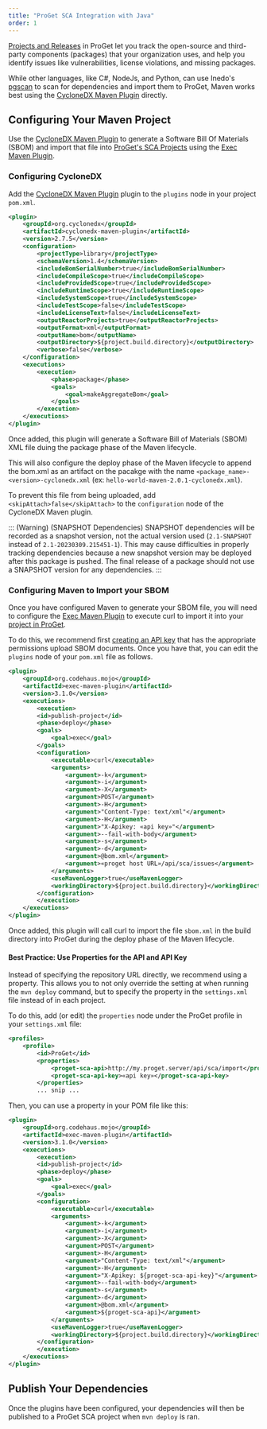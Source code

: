 ```yaml
---
title: "ProGet SCA Integration with Java"
order: 1
---
```


[Projects and Releases](/docs/proget/sca/builds) in ProGet let you track the open-source and third-party components (packages) that your organization uses, and help you identify issues like vulnerabilities, license violations, and missing packages.

While other languages, like C#, NodeJs, and Python, can use Inedo's [pgscan](https://github.com/inedo/pgscan) to scan for dependencies and import them to ProGet, Maven works best using the [CycloneDX Maven Plugin](https://github.com/CycloneDX/cyclonedx-maven-plugin) directly.

## Configuring Your Maven Project
Use the [CycloneDX Maven Plugin](https://github.com/CycloneDX/cyclonedx-maven-plugin) to generate a Software Bill Of Materials (SBOM) and import that file into [ProGet's SCA Projects](https://inedo.com/proget/software-composition-analysis) using the [Exec Maven Plugin](https://www.mojohaus.org/exec-maven-plugin/index.html).

### Configuring CycloneDX
Add the [CycloneDX Maven Plugin](https://github.com/CycloneDX/cyclonedx-maven-plugin) plugin to the `plugins` node in your project `pom.xml`.
```xml
<plugin>
	<groupId>org.cyclonedx</groupId>
	<artifactId>cyclonedx-maven-plugin</artifactId>
	<version>2.7.5</version>
	<configuration>
		<projectType>library</projectType>
		<schemaVersion>1.4</schemaVersion>
		<includeBomSerialNumber>true</includeBomSerialNumber>
		<includeCompileScope>true</includeCompileScope>
		<includeProvidedScope>true</includeProvidedScope>
		<includeRuntimeScope>true</includeRuntimeScope>
		<includeSystemScope>true</includeSystemScope>
		<includeTestScope>false</includeTestScope>
		<includeLicenseText>false</includeLicenseText>
		<outputReactorProjects>true</outputReactorProjects>
		<outputFormat>xml</outputFormat>
		<outputName>bom</outputName>
		<outputDirectory>${project.build.directory}</outputDirectory>
		<verbose>false</verbose>
	</configuration>
	<executions>
		<execution>
			<phase>package</phase>
			<goals>
				<goal>makeAggregateBom</goal>
			</goals>
		</execution>
	</executions>
</plugin>
```

Once added, this plugin will generate a Software Bill of Materials (SBOM) XML file duing the package phase of the Maven lifecycle. 

This will also configure the deploy phase of the Maven lifecycle to append the bom.xml as an artifact on the pacakge with the name `<package_name>-<version>-cyclonedx.xml` (ex: `hello-world-maven-2.0.1-cyclonedx.xml`).

To prevent this file from being uploaded, add `<skipAttach>false</skipAttach>` to the `configuration` node of the CycloneDX Maven plugin.

::: (Warning) (SNAPSHOT Dependencies)
SNAPSHOT dependencies will be recorded as a snapshot version, not the actual version used (`2.1-SNAPSHOT` instead of `2.1-20230309.215451-1`).  This may cause difficulties in properly tracking dependencies because a new snapshot version may be deployed after this package is pushed.  The final release of a package should not use a SNAPSHOT version for any dependencies.
:::

### Configuring Maven to Import your SBOM
Once you have configured Maven to generate your SBOM file, you will need to configure the [Exec Maven Plugin](https://www.mojohaus.org/exec-maven-plugin/index.html) to execute curl to import it into your [project in ProGet](/docs/proget/sca/builds).

To do this, we recommend first [creating an API key](/docs/proget/reference-api/proget-apikeys) that has the appropriate permissions upload SBOM documents. Once you have that, you can edit the `plugins` node of your `pom.xml` file as follows.

```xml
<plugin>
	<groupId>org.codehaus.mojo</groupId>
	<artifactId>exec-maven-plugin</artifactId>
	<version>3.1.0</version>
	<executions>
		<execution>
		<id>publish-project</id>
		<phase>deploy</phase>
		<goals>
			<goal>exec</goal>
		</goals>
		<configuration>
			<executable>curl</executable>
			<arguments>
				<argument>-k</argument>
				<argument>-i</argument>
				<argument>-X</argument> 
				<argument>POST</argument> 
				<argument>-H</argument>
				<argument>"Content-Type: text/xml"</argument>
				<argument>-H</argument>
				<argument>"X-Apikey: «api key»"</argument>
				<argument>--fail-with-body</argument>
                <argument>-s</argument>
				<argument>-d</argument>
				<argument>@bom.xml</argument>
				<argument>«proget host URL»/api/sca/issues</argument>
			</arguments>
            <useMavenLogger>true</useMavenLogger>
			<workingDirectory>${project.build.directory}</workingDirectory>
		</configuration>
		</execution>
	</executions>
</plugin>
```
Once added, this plugin will call curl to import the file `sbom.xml` in the build directory into ProGet during the deploy phase of the Maven lifecycle. 

#### Best Practice: Use Properties for the API and API Key
Instead of specifying the repository URL directly, we recommend using a property. This allows you to not only override the setting at when running the `mvn deploy` command, but to specify the property in the `settings.xml` file instead of in each project.

To do this, add (or edit) the `properties` node under the ProGet profile in your `settings.xml` file:

```xml
<profiles>
    <profile>
        <id>ProGet</id>
        <properties>
            <proget-sca-api>http://my.proget.server/api/sca/import</proget-sca-api>
	        <proget-sca-api-key>«api key»</proget-sca-api-key>
        </properties>
        ... snip ...
```

Then, you can use a property in your POM file like this:
```xml
<plugin>
	<groupId>org.codehaus.mojo</groupId>
	<artifactId>exec-maven-plugin</artifactId>
	<version>3.1.0</version>
	<executions>
		<execution>
		<id>publish-project</id>
		<phase>deploy</phase>
		<goals>
			<goal>exec</goal>
		</goals>
		<configuration>
			<executable>curl</executable>
			<arguments>
				<argument>-k</argument>
				<argument>-i</argument>
				<argument>-X</argument> 
				<argument>POST</argument> 
				<argument>-H</argument>
				<argument>"Content-Type: text/xml"</argument>
				<argument>-H</argument>
				<argument>"X-Apikey: ${proget-sca-api-key}"</argument>
				<argument>--fail-with-body</argument>
                <argument>-s</argument>
				<argument>-d</argument>
				<argument>@bom.xml</argument>
				<argument>${proget-sca-api}</argument>
			</arguments>
            <useMavenLogger>true</useMavenLogger>
			<workingDirectory>${project.build.directory}</workingDirectory>
		</configuration>
		</execution>
	</executions>
</plugin>
```

## Publish Your Dependencies
Once the plugins have been configured, your dependencies will then be published to a ProGet SCA project when `mvn deploy` is ran.




